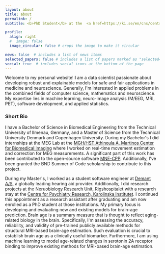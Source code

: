 ```yaml
---
layout: about
title: about
permalink: /
subtitle: <b>PhD Student</b> at the  <a href=https://ki.se/en/cns/centre-for-psychiatry-research>Centre for Psychiatry Research, Karolinska Institutet</a> and <a href=https://nru.dk/index.php>Neruobiology Research Unit, Rigshospitalet</a>.

profile:
  align: right
  #  image: false
  image_circular: false # crops the image to make it circular

news: false  # includes a list of news items
selected_papers: false # includes a list of papers marked as "selected={true}"
social: true  # includes social icons at the bottom of the page
---
```


Welcome to my personal website! I am a data scientist passionate about developing robust and explainable models for safe and fair applications in medicine and neuroscience. Generally, I'm interested in applied problems in the combined fields of computer science, mathematics and neuroscience. My expertise lies in machine learning, neuro-image analysis (M/EEG, MRI, PET), software development, and applied statistics.

### Short Bio
I have a Bachelor of Science in Biomedical Engineering from the Technical University of Ilmenau, Germany, and a Master of Science from the Technical University Denmark and Copenhagen University. During my Bachelor's I did internships at the MEG Lab at the <a href=https://www.martinos.org>MGH/HST Athinoula A. Martinos Center for Biomedical Imaging</a> where I worked on real-time movement estimation and correction for MEG measurements. A significant part of this work has been contributed to the open-source software <a href=https://mne-cpp.org>MNE-CPP</a>. Additionally, I've been granted the BND Summer of Code scholarship to contribute to this project. 

During my Master's, I worked as a student software engineer at <a href=https://www.demant.com>Demant A/S</a>, a globally leading hearing aid provider. Additionally, I did research projects at the <a href=https://nru.dk/index.php>Neruobiology Research Unit, Rigshospitalet</a> with a research stay at the <a href=https://ki.se/en/cns/centre-for-psychiatry-research>Centre for Psychiatry Research, Karolinska Institutet</a>. I continued this appointment as a research assistant after graduating and am now enrolled as a PhD student at those institutions. My primary focus is developing and evaluating new and existing models for brain-age prediction. Brain age is a summary measure that is thought to reflect aging-related biology in the brain. Specifically, I'm assessing the accuracy, reliability, and validity of pre-trained publicly available methods for structural MRI-based brain-age estimation. Such evaluation is crucial to establish brain age as a clinically useful biomarker. Furthermore, I am using machine learning to model age-related changes in serotonin 2A receptor binding to improve existing methods for MRI-based brain-age estimation.